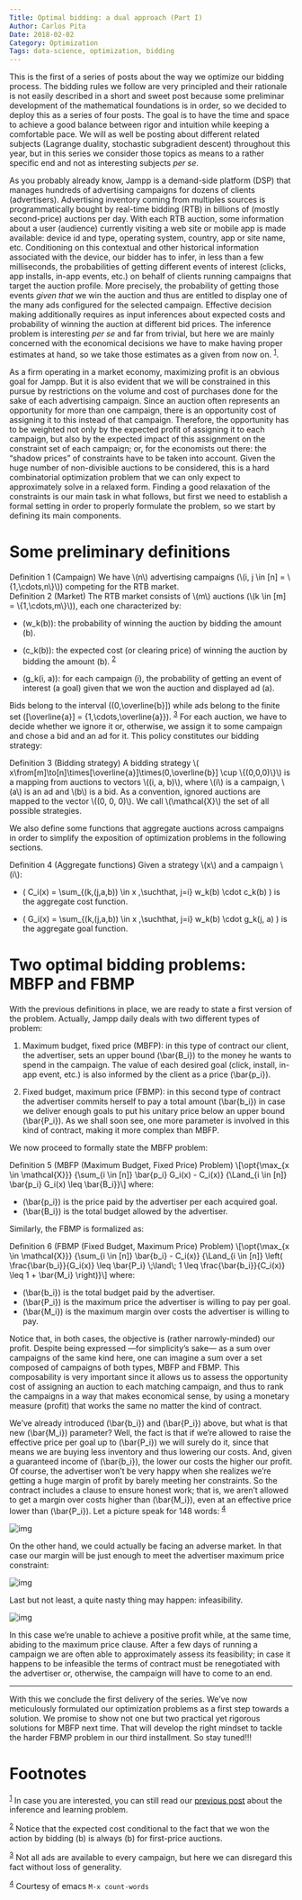 ```yaml
---
Title: Optimal bidding: a dual approach (Part I)
Author: Carlos Pita
Date: 2018-02-02
Category: Optimization
Tags: data-science, optimization, bidding
---
```


This is the first of a series of posts about the way we optimize our bidding
process. The bidding rules we follow are very principled and their rationale is
not easily described in a short and sweet post because some preliminar
development of the mathematical foundations is in order, so we decided to deploy
this as a series of four posts. The goal is to have the time and space to
achieve a good balance between rigor and intuition while keeping a comfortable
pace. We will as well be posting about different related subjects (Lagrange
duality, stochastic subgradient descent) throughout this year, but in this
series we consider those topics as means to a rather specific end and not as
interesting subjects *per se*.

As you probably already know, Jampp is a demand-side platform (DSP) that manages
hundreds of advertising campaigns for dozens of clients
(advertisers). Advertising inventory coming from multiples sources is
programmatically bought by real-time bidding (RTB) in billions of (mostly
second-price) auctions per day. With each RTB auction, some information about a
user (audience) currently visiting a web site or mobile app is made available:
device id and type, operating system, country, app or site name,
etc. Conditioning on this contextual and other historical information associated
with the device, our bidder has to infer, in less than a few milliseconds, the
probabilities of getting different events of interest (clicks, app installs,
in-app events, etc.) on behalf of clients running campaigns that target the
auction profile. More precisely, the probability of getting those events *given
that* we win the auction and thus are entitled to display one of the many ads
configured for the selected campaign. Effective decision making additionally
requires as input inferences about expected costs and probability of winning the
auction at different bid prices. The inference problem is interesting *per se*
and far from trivial, but here we are mainly concerned with the economical
decisions we have to make having proper estimates at hand, so we take those
estimates as a given from now on. <sup><a id="fnr.1" class="footref" href="#fn.1">1</a></sup>.

As a firm operating in a market economy, maximizing profit is an obvious goal
for Jampp. But it is also evident that we will be constrained in this pursue by
restrictions on the volume and cost of purchases done for the sake of each
advertising campaign. Since an auction often represents an opportunity for more
than one campaign, there is an opportunity cost of assigning it to this instead
of that campaign. Therefore, the opportunity has to be weighted not only by the
expected profit of assigning it to each campaign, but also by the expected
impact of this assignment on the constraint set of each campaign; or, for the
economists out there: the &ldquo;shadow prices&rdquo; of constraints have to be taken into
account. Given the huge number of non-divisible auctions to be considered, this
is a hard combinatorial optimization problem that we can only expect to
approximately solve in a relaxed form. Finding a good relaxation of the
constraints is our main task in what follows, but first we need to establish a
formal setting in order to properly formulate the problem, so we start by
defining its main components.


# Some preliminary definitions

<div class="theorem definition">
<span class="name">Definition</span>&nbsp;<span class="number" id="orgba10d10">1</span>&nbsp;<span class="title">(Campaign)</span>
We have \(n\) advertising campaigns (\(i, j \in [n] = \{1,\cdots,n\}\)) competing
for the RTB market.

</div>

<div class="theorem definition">
<span class="name">Definition</span>&nbsp;<span class="number" id="org7f5c474">2</span>&nbsp;<span class="title">(Market)</span>
The RTB market consists of \(m\) auctions (\(k \in [m] = \{1,\cdots,m\}\)), each one
characterized by:

-   \(w_k(b)\): the probability of winning the auction by bidding the amount \(b\).

-   \(c_k(b)\): the expected cost (or clearing price) of winning the auction by
    bidding the amount \(b\). <sup><a id="fnr.2" class="footref" href="#fn.2">2</a></sup>

-   \(g_k(i, a)\): for each campaign \(i\), the probability of getting an event of
    interest (a goal) given that we won the auction and displayed ad \(a\).

</div>

Bids belong to the interval \((0,\overline{b}]\) while ads belong to the finite
set \([\overline{a}] = \{1,\cdots,\overline{a}\}\). <sup><a id="fnr.3" class="footref" href="#fn.3">3</a></sup> For each auction, we have to decide whether we ignore it or,
otherwise, we assign it to some campaign and chose a bid and an ad for it. This
policy constitutes our bidding strategy:

<div class="theorem definition">
<span class="name">Definition</span>&nbsp;<span class="number" id="org3f838a9">3</span>&nbsp;<span class="title">(Bidding strategy)</span>
A bidding strategy \( x\from[m]\to[n]\times[\overline{a}]\times(0,\overline{b}]
\cup \{(0,0,0)\}\) is a mapping from auctions to vectors \((i, a, b)\), where \(i\)
is a campaign, \(a\) is an ad and \(b\) is a bid. As a convention, ignored auctions
are mapped to the vector \((0, 0, 0)\). We call \(\mathcal{X}\) the set of all
possible strategies.

</div>

We also define some functions that aggregate auctions across campaigns in order
to simplify the exposition of optimization problems in the following sections.

<div class="theorem definition">
<span class="name">Definition</span>&nbsp;<span class="number" id="orgd1021d5">4</span>&nbsp;<span class="title">(Aggregate functions)</span>
Given a strategy \(x\) and a campaign \(i\):

-   \( C_i(x) = \sum_{(k,(j,a,b)) \in x \,\suchthat\, j=i} w_k(b) \cdot c_k(b) \) is
    the aggregate cost function.

-   \( G_i(x) = \sum_{(k,(j,a,b)) \in x \,\suchthat\, j=i} w_k(b) \cdot g_k(j, a) \)
    is the aggregate goal function.

</div>


# Two optimal bidding problems: MBFP and FBMP

With the previous definitions in place, we are ready to state a first version of
the problem. Actually, Jampp daily deals with two different types of problem:

1.  Maximum budget, fixed price (MBFP): in this type of contract our client, the
    advertiser, sets an upper bound \(\bar{B_i}\) to the money he wants to spend in
    the campaign. The value of each desired goal (click, install, in-app event,
    etc.) is also informed by the client as a price \(\bar{p_i}\).

2.  Fixed budget, maximum price (FBMP): in this second type of contract the
    advertiser commits herself to pay a total amount \(\bar{b_i}\) in case we
    deliver enough goals to put his unitary price below an upper bound
    \(\bar{P_i}\). As we shall soon see, one more parameter is involved in this
    kind of contract, making it more complex than MBFP.

We now proceed to formally state the MBFP problem:

<div class="theorem definition">
<span class="name">Definition</span>&nbsp;<span class="number" id="org1d72479">5</span>&nbsp;<span class="title">(MBFP (Maximum Budget, Fixed Price) Problem)</span>
\[\opt{\max_{x \in \mathcal{X}}}
    {\sum_{i \in [n]} \bar{p_i} G_i(x) - C_i(x)}
    {\Land_{i \in [n]} \bar{p_i} G_i(x) \leq \bar{B_i}}\]
where:

-   \(\bar{p_i}\) is the price paid by the advertiser per each acquired goal.
-   \(\bar{B_i}\) is the total budget allowed by the advertiser.

</div>

Similarly, the FBMP is formalized as:

<div class="theorem definition">
<span class="name">Definition</span>&nbsp;<span class="number" id="orga42d1fb">6</span>&nbsp;<span class="title">(FBMP (Fixed Budget, Maximum Price) Problem)</span>
\[\opt{\max_{x \in \mathcal{X}}}
    {\sum_{i \in [n]} \bar{b_i} - C_i(x)}
    {\Land_{i \in [n]} \left(
    	\frac{\bar{b_i}}{G_i(x)} \leq \bar{P_i} \;\land\;
        1 \leq \frac{\bar{b_i}}{C_i(x)} \leq 1 + \bar{M_i} \right)}\]
where:

-   \(\bar{b_i}\) is the total budget paid by the advertiser.
-   \(\bar{P_i}\) is the maximum price the advertiser is willing to pay per goal.
-   \(\bar{M_i}\) is the maximum margin over costs the advertiser is willing to pay.

</div>

Notice that, in both cases, the objective is (rather narrowly-minded) our
profit. Despite being expressed &#x2014;for simplicity&rsquo;s sake&#x2014; as a sum over
campaigns of the same kind here, one can imagine a sum over a set composed of
campaigns of both types, MBFP and FBMP. This composability is very important
since it allows us to assess the opportunity cost of assigning an auction to
each matching campaign, and thus to rank the campaigns in a way that makes
economical sense, by using a monetary measure (profit) that works the same no
matter the kind of contract.

We&rsquo;ve already introduced \(\bar{b_i}\) and \(\bar{P_i}\) above, but what is that new
\(\bar{M_i}\) parameter? Well, the fact is that if we&rsquo;re allowed to raise the
effective price per goal up to \(\bar{P_i}\) we will surely do it, since that
means we are buying less inventory and thus lowering our costs. And, given a
guaranteed income of \(\bar{b_i}\), the lower our costs the higher our profit. Of
course, the advertiser won&rsquo;t be very happy when she realizes we&rsquo;re getting a
huge margin of profit by barely meeting her constraints. So the contract
includes a clause to ensure honest work; that is, we aren&rsquo;t allowed to get a
margin over costs higher than \(\bar{M_i}\), even at an effective price lower than
\(\bar{P_i}\). Let a picture speak for 148 words: <sup><a id="fnr.4" class="footref" href="#fn.4">4</a></sup>

![img](images/fbmp1.png "Limiting our margin of profit in the FBMP model")

On the other hand, we could actually be facing an adverse market. In that case
our margin will be just enough to meet the advertiser maximum price constraint:

![img](images/fbmp2.png "Meeting the maximum price constraint in the FBMP model")

Last but not least, a quite nasty thing may happen: infeasibility.

![img](images/fbmp3.png "Infeasibility in the FBMP model")

In this case we&rsquo;re unable to achieve a positive profit while, at the same time,
abiding to the maximum price clause. After a few days of running a campaign we
are often able to approximately assess its feasibility; in case it happens to be
infeasible the terms of contract must be renegotiated with the advertiser or,
otherwise, the campaign will have to come to an end.

---

With this we conclude the first delivery of the series. We&rsquo;ve now meticulously
formulated our optimization problems as a first step towards a solution. We
promise to show not one but two practical yet rigorous solutions for MBFP next
time. That will develop the right mindset to tackle the harder FBMP problem in
our third installment. So stay tuned!!!


# Footnotes

<sup><a id="fn.1" href="#fnr.1">1</a></sup> In case you are interested, you can still
read our [previous post](https://geeks.jampp.com/data-science/learning-rtb/) about the inference and learning problem.

<sup><a id="fn.2" href="#fnr.2">2</a></sup> Notice that the expected cost conditional to the
fact that we won the action by bidding \(b\) is always \(b\) for first-price
auctions.

<sup><a id="fn.3" href="#fnr.3">3</a></sup> Not all ads are available
to every campaign, but here we can disregard this fact without loss of
generality.

<sup><a id="fn.4" href="#fnr.4">4</a></sup> Courtesy of emacs `M-x
count-words`
